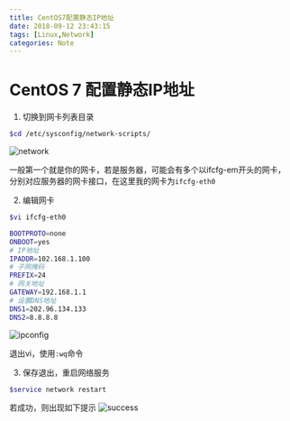 ```yaml
---
title: CentOS7配置静态IP地址
date: 2018-09-12 23:43:15
tags: [Linux,Network]
categories: Note
---
```


# CentOS 7 配置静态IP地址

1. 切换到网卡列表目录

```bash
$cd /etc/sysconfig/network-scripts/
```

![network](https://ws4.sinaimg.cn/large/0069RVTdgy1fv76u0bmesj30nn08o3zi.jpg)

一般第一个就是你的网卡，若是服务器，可能会有多个以ifcfg-em开头的网卡，分别对应服务器的网卡接口，在这里我的网卡为`ifcfg-eth0`

2. 编辑网卡

```bash
$vi ifcfg-eth0

BOOTPROTO=none
ONBOOT=yes
# IP地址
IPADDR=102.168.1.100
# 子网掩码
PREFIX=24
# 网关地址
GATEWAY=192.168.1.1
# 设置DNS地址
DNS1=202.96.134.133
DNS2=8.8.8.8
```

![ipconfig](https://ws2.sinaimg.cn/large/0069RVTdgy1fv7739ctbgj30fn0enwf8.jpg)

退出vi，使用`:wq`命令

3. 保存退出，重启网络服务

```bash
$service network restart
```

若成功，则出现如下提示
![success](https://ws2.sinaimg.cn/large/0069RVTdgy1fv77633a05j30of01kgll.jpg)